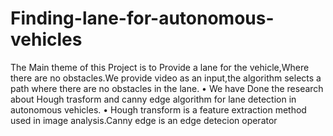 # Finding-lane-for-autonomous-vehicles
The Main theme of this Project is to Provide a lane for the vehicle,Where there are no obstacles.We provide
video as an input,the algorithm selects a path where there are no obstacles in the lane.
• We have Done the research about Hough trasform and canny edge algorithm for lane detection in autonomous
vehicles.
• Hough transform is a feature extraction method used in image analysis.Canny edge is an edge detecion
operator
